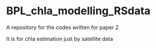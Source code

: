 # BPL_chla_modelling_RSdata
A repository for the codes written for paper 2

It is for chla estimation just by satellite data
